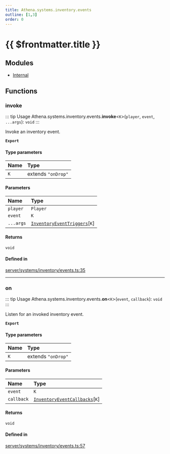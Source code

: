 ```yaml
---
title: Athena.systems.inventory.events
outline: [1,3]
order: 0
---
```


# {{ $frontmatter.title }}


## Modules

- [Internal](server_systems_inventory_events_Internal.md)

## Functions

### invoke

::: tip Usage
Athena.systems.inventory.events.**invoke**<`K`\>(`player`, `event`, `...args`): `void`
:::

Invoke an inventory event.

**`Export`**

#### Type parameters

| Name | Type |
| :------ | :------ |
| `K` | extends ``"onDrop"`` |

#### Parameters

| Name | Type |
| :------ | :------ |
| `player` | `Player` |
| `event` | `K` |
| `...args` | [`InventoryEventTriggers`](../interfaces/server_systems_inventory_events_Internal_InventoryEventTriggers.md)[`K`] |

#### Returns

`void`

#### Defined in

[server/systems/inventory/events.ts:35](https://github.com/Stuyk/altv-athena/blob/ed495cc/src/core/server/systems/inventory/events.ts#L35)

___

### on

::: tip Usage
Athena.systems.inventory.events.**on**<`K`\>(`event`, `callback`): `void`
:::

Listen for an invoked inventory event.

**`Export`**

#### Type parameters

| Name | Type |
| :------ | :------ |
| `K` | extends ``"onDrop"`` |

#### Parameters

| Name | Type |
| :------ | :------ |
| `event` | `K` |
| `callback` | [`InventoryEventCallbacks`](../interfaces/server_systems_inventory_events_Internal_InventoryEventCallbacks.md)[`K`] |

#### Returns

`void`

#### Defined in

[server/systems/inventory/events.ts:57](https://github.com/Stuyk/altv-athena/blob/ed495cc/src/core/server/systems/inventory/events.ts#L57)
